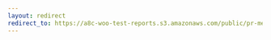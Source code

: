 ```yaml
---
layout: redirect
redirect_to: https://a8c-woo-test-reports.s3.amazonaws.com/public/pr-merge/41000/e2e/index.html
---
```

